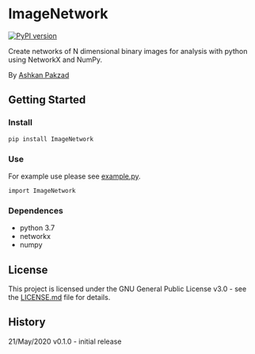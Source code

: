 # ImageNetwork
[![PyPI version](https://badge.fury.io/py/ImageNetwork.svg)](https://badge.fury.io/py/ImageNetwork)

Create networks of N dimensional binary images for analysis with python using NetworkX and NumPy.

By [Ashkan Pakzad](ashkanpakzad.github.io)

## Getting Started

### Install
```
pip install ImageNetwork
```

### Use
For example use please see [example.py](example.py).
```
import ImageNetwork
```

### Dependences
* python 3.7
* networkx
* numpy


## License
This project is licensed under the GNU General Public License v3.0 - see the [LICENSE.md](LICENSE.md) file for details.

## History
21/May/2020 v0.1.0 - initial release
